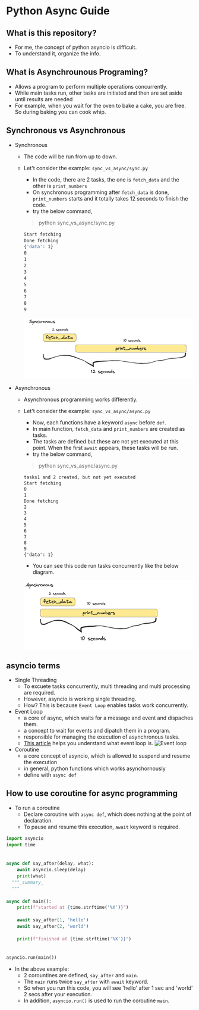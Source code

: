 # Python Async Guide

## What is this repository?

- For me, the concept of python asyncio is difficult.
- To understand it, organize the info.

## What is Asynchrounous Programing?

- Allows a program to perform multiple operations concurrently.
- While main tasks run, other tasks are initiated and then are set aside until results are needed
- For example, when you wait for the oven to bake a cake, you are free. So during baking you can cook whip.

## Synchronous vs Asynchronous

- Synchronous

  - The code will be run from up to down.
  - Let't consider the example: `sync_vs_async/sync.py`

    - In the code, there are 2 tasks, the one is `fetch_data` and the other is `print_numbers`
    - On synchronous programming after `fetch_data` is done, `print_numbers` starts and it totally takes 12 seconds to finish the code.
    - try the below command,

    > python sync_vs_async/sync.py

    ```bash
    Start fetching
    Done fetching
    {'data': 1}
    0
    1
    2
    3
    4
    5
    6
    7
    8
    9
    ```

    ![Diagram of sync programming](assets/sync.png)

- Asynchronous

  - Asynchronous programming works differently.
  - Let't consider the example: `sync_vs_async/async.py`

    - Now, each functions have a keyword `async` before `def`.
    - In main function, `fetch_data` and `print_numbers` are created as tasks.
    - The tasks are defined but these are not yet executed at this point. When the first `await` appears, these tasks will be run.
    - try the below command,

    > python sync_vs_async/async.py

    ```
    tasks1 and 2 created, but not yet executed
    Start fetching
    0
    1
    Done fetching
    2
    3
    4
    5
    6
    7
    8
    9
    {'data': 1}
    ```

    - You can see this code run tasks concurrently like the below diagram.

    ![Diagram of async programming](assets/async.png)

## asyncio terms

- Single Threading
  - To excuete tasks concurrently, multi threading and multi processing are required.
  - However, asyncio is working single threading.
  - How? This is because `Event Loop` enables tasks work concurrently.
- Event Loop
  - a core of async, which waits for a message and event and dispaches them.
  - a concept to wait for events and dipatch them in a program.
  - responsible for managing the execution of asynchronous tasks.
  - [This article](https://www.pythontutorial.net/python-concurrency/python-event-loop/) helps you understand what event loop is.
    ![Event loop](https://www.pythontutorial.net/wp-content/uploads/2022/07/python-event-loop.svg)
- Coroutine
  - a core concept of asyncio, which is allowed to suspend and resume the execution
  - in general, python functions which works asynchornously
  - define with `async def`

## How to use coroutine for async programming

- To run a coroutine
  - Declare coroutine with `async def`, which does nothing at the point of declaration.
  - To pause and resume this execution, `await` keyword is required.

```python
import asyncio
import time


async def say_after(delay, what):
    await asyncio.sleep(delay)
    print(what)
  """_summary_
  """

async def main():
    print(f"started at {time.strftime('%X')}")

    await say_after(1, 'hello')
    await say_after(2, 'world')

    print(f"finished at {time.strftime('%X')}")


asyncio.run(main())
```

- In the above example:
  - 2 corountines are defined, `say_after` and `main`.
  - The `main` runs twice `say_after` with `await` keyword.
  - So when you run this code, you will see 'hello' after 1 sec and 'world' 2 secs after your execution.
  - In addition, `asyncio.run()` is used to run the coroutine `main`.
